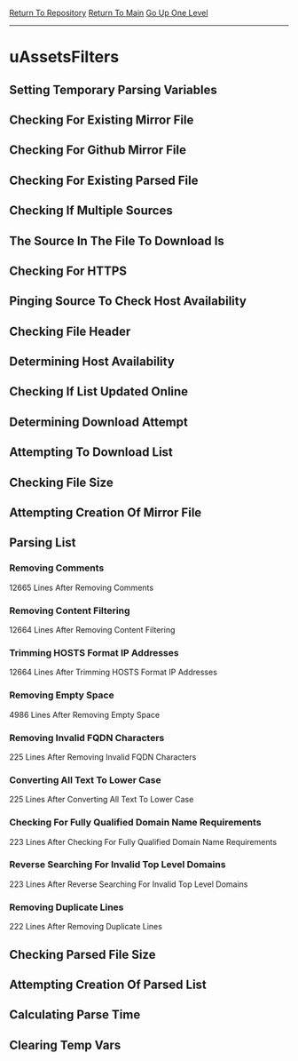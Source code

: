 [Return To Repository](https://github.com/deathbybandaid/piholeparser/)
[Return To Main](https://github.com/deathbybandaid/piholeparser/blob/master/RecentRunLogs/Mainlog.md)
[Go Up One Level](https://github.com/deathbybandaid/piholeparser/blob/master/RecentRunLogs/TopLevelScripts/30-Processing-External-Blacklists.md)
____________________________________
# uAssetsFilters
## Setting Temporary Parsing Variables
## Checking For Existing Mirror File
## Checking For Github Mirror File
## Checking For Existing Parsed File
## Checking If Multiple Sources
## The Source In The File To Download Is
## Checking For HTTPS
## Pinging Source To Check Host Availability
## Checking File Header
## Determining Host Availability
## Checking If List Updated Online
## Determining Download Attempt
## Attempting To Download List
## Checking File Size
## Attempting Creation Of Mirror File
## Parsing List
### Removing Comments
12665 Lines After Removing Comments
### Removing Content Filtering
12664 Lines After Removing Content Filtering
### Trimming HOSTS Format IP Addresses
12664 Lines After Trimming HOSTS Format IP Addresses
### Removing Empty Space
4986 Lines After Removing Empty Space
### Removing Invalid FQDN Characters
225 Lines After Removing Invalid FQDN Characters
### Converting All Text To Lower Case
225 Lines After Converting All Text To Lower Case
### Checking For Fully Qualified Domain Name Requirements
223 Lines After Checking For Fully Qualified Domain Name Requirements
### Reverse Searching For Invalid Top Level Domains
223 Lines After Reverse Searching For Invalid Top Level Domains
### Removing Duplicate Lines
222 Lines After Removing Duplicate Lines
## Checking Parsed File Size
## Attempting Creation Of Parsed List
## Calculating Parse Time
## Clearing Temp Vars
